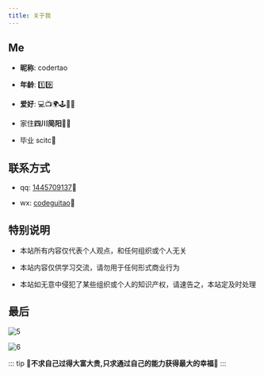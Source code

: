 ```yaml
---
title: 关于我
---
```


## Me

- **昵称**: codertao

- **年龄**: :one::nine:

- **爱好**: :computer::tv::earth_africa::joystick::biking_man:

- 家住**四川简阳**:goat::shallow_pan_of_food:

- 毕业 scitc:school:

## 联系方式

- qq: [1445709137]():yellow_heart:

- wx: [codeguitao]():green_heart:

## 特别说明

- 本站所有内容仅代表个人观点，和任何组织或个人无关

- 本站内容仅供学习交流，请勿用于任何形式商业行为

- 本站如无意中侵犯了某些组织或个人的知识产权，请速告之，本站定及时处理

## 最后

![5](/about/1.jpg)

![6](/about/2.jpg)

::: tip
**:rainbow:不求自己过得大富大贵,只求通过自己的能力获得最大的幸福:rainbow:**
:::
